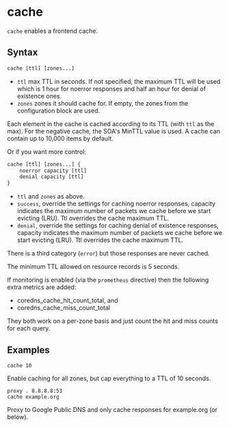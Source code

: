 # cache

`cache` enables a frontend cache.

## Syntax

~~~ txt
cache [ttl] [zones...]
~~~

* `ttl` max TTL in seconds. If not specified, the maximum TTL will be used which is 1 hour for
    noerror responses and half an hour for denial of existence ones.
* `zones` zones it should cache for. If empty, the zones from the configuration block are used.

Each element in the cache is cached according to its TTL (with `ttl` as the max).
For the negative cache, the SOA's MinTTL value is used. A cache can contain up to 10,000 items by
default.

Or if you want more control:

~~~ txt
cache [ttl] [zones...] {
    noerror capacity [ttl]
    denial capacity [ttl]
}
~~~

* `ttl`  and `zones` as above.
* `success`, override the settings for caching noerror responses, capacity indicates the maximum
  number of packets we cache before we start evicting (LRU). Ttl overrides the cache maximum TTL.
* `denial`, override the settings for caching denial of existence responses, capacity indicates the maximum
  number of packets we cache before we start evicting (LRU). Ttl overrides the cache maximum TTL.

There is a third category (`error`) but those responses are never cached.

The minimum TTL allowed on resource records is 5 seconds.

If monitoring is enabled (via the `prometheus` directive) then the following extra metrics are added:
* coredns_cache_hit_count_total, and
* coredns_cache_miss_count_total

They both work on a per-zone basis and just count the hit and miss counts for each query.

## Examples

~~~
cache 10
~~~

Enable caching for all zones, but cap everything to a TTL of 10 seconds.

~~~
proxy . 8.8.8.8:53
cache example.org
~~~

Proxy to Google Public DNS and only cache responses for example.org (or below).
